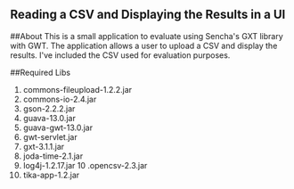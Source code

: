 ## Reading a CSV and Displaying the Results in a UI

##About
This is a small application to evaluate using Sencha's GXT library with GWT. The application allows a user to upload a CSV and display the results. I've included the CSV used for evaluation purposes.

##Required Libs
1. commons-fileupload-1.2.2.jar
2. commons-io-2.4.jar
3. gson-2.2.2.jar
4. guava-13.0.jar
5. guava-gwt-13.0.jar
6. gwt-servlet.jar
7. gxt-3.1.1.jar
8. joda-time-2.1.jar
9. log4j-1.2.17.jar
10 .opencsv-2.3.jar
11. tika-app-1.2.jar
